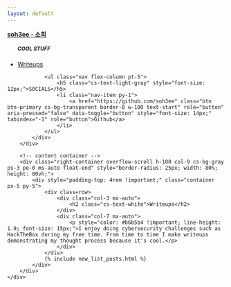 ```yaml
---
layout: default
---
```

<div class="container h-100 w-100">
    <div class="row h-100">
        <!-- side-panel -->
        <div class="left-container h-100 col-2 pt-3">
            <!-- side-panel's header -->
            <div class="mb-5">
                <a href="/" class="cs-text-white text-decoration-none" style="font-size: 14px;"><strong>soh3ee - 소희</strong></a>
            </div>
            <div>
                <ul class="nav flex-column">
                    <h5 class="cs-text-light-gray" style="font-size: 12px;">COOL STUFF</h5>
                    <li class="nav-item py-1">
                        <a href="#" id="writeupsBtn" class="btn btn-primary cs-bg-transparent active border-0 w-100 text-start" role="button" aria-pressed="false" data-toggle="button" style="font-size: 14px;" tabindex="-1" role="button">Writeups</a>
                    </li>
                    <!-- <li class="nav-item py-1">
                        <a href="#" id="programmingBtn" class="btn btn-secondary cs-bg-transparent border-0 w-100 text-start" role="button" aria-pressed="false" data-toggle="button" style="font-size: 14px;" tabindex="-1" role="button">Programming</a>
                    </li> -->
                </ul>

                <ul class="nav flex-column pt-5">
                    <h5 class="cs-text-light-gray" style="font-size: 12px;">SOCIALS</h5>
                    <li class="nav-item py-1">
                        <a href="https://github.com/soh3ee" class="btn btn-primary cs-bg-transparent border-0 w-100 text-start" role="button" aria-pressed="false" data-toggle="button" style="font-size: 14px;" tabindex="-1" role="button">Github</a>
                    </li>
                </ul>
            </div>
        </div>

        <!-- content container -->
        <div class="right-container overflow-scroll h-100 col-9 cs-bg-gray ps-3 pe-0 ms-auto float-end" style="border-radius: 25px; width: 80%; height: 80vh;">
            <div style="padding-top: 4rem !important;" class="container px-5 py-5">
                <div class=row>
                    <div class="col-3 mx-auto">
                        <h2 class="cs-text-white">Writeups</h2>
                    </div>
                    <div class="col-7 mx-auto">
                        <p style="color: #b6b5b4 !important; line-height: 1.9; font-size: 15px;">I enjoy doing cybersecurity challenges such as HackTheBox during my free time. From time to time I make writeups demonstrating my thought process because it's cool.</p>
                    </div>
                </div>
                {% include new_list_posts.html %}
            </div>
        </div>
    </div>
</div>

